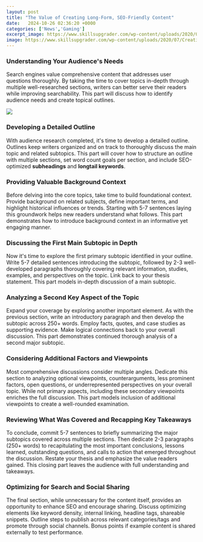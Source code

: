 ```yaml
---
layout: post
title: "The Value of Creating Long-Form, SEO-Friendly Content"
date:   2024-10-26 02:36:20 +0000
categories: ['News','Gaming']
excerpt_image: https://www.skillsupgrader.com/wp-content/uploads/2020/07/Creating-SEO-Friendly-Content.png
image: https://www.skillsupgrader.com/wp-content/uploads/2020/07/Creating-SEO-Friendly-Content.png
---
```


### Understanding Your Audience's Needs
Search engines value comprehensive content that addresses user questions thoroughly. By taking the time to cover topics in-depth through multiple well-researched sections, writers can better serve their readers while improving searchability. This part will discuss how to identify audience needs and create topical outlines. 

![](https://zenbrief.com/wp-content/uploads/2022/05/Why-long-form-content-matters-for-SEO-and-how-to-do-it.png)
### Developing a Detailed Outline 
With audience research completed, it's time to develop a detailed outline. Outlines keep writers organized and on track to thoroughly discuss the main topic and related subtopics. This part will cover how to structure an outline with multiple sections, set word count goals per section, and include SEO-optimized **subheadings** and **longtail keywords**.
### Providing Valuable Background Context
Before delving into the core topics, take time to build foundational context. Provide background on related subjects, define important terms, and highlight historical influences or trends. Starting with 5-7 sentences laying this groundwork helps new readers understand what follows. This part demonstrates how to introduce background context in an informative yet engaging manner.  
### Discussing the First Main Subtopic in Depth
Now it's time to explore the first primary subtopic identified in your outline. Write 5-7 detailed sentences introducing the subtopic, followed by 2-3 well-developed paragraphs thoroughly covering relevant information, studies, examples, and perspectives on the topic. Link back to your thesis statement. This part models in-depth discussion of a main subtopic.
### Analyzing a Second Key Aspect of the Topic
Expand your coverage by exploring another important element. As with the previous section, write an introductory paragraph and then develop the subtopic across 250+ words. Employ facts, quotes, and case studies as supporting evidence. Make logical connections back to your overall discussion. This part demonstrates continued thorough analysis of a second major subtopic.  
### Considering Additional Factors and Viewpoints  
Most comprehensive discussions consider multiple angles. Dedicate this section to analyzing optional viewpoints, counterarguments, less prominent factors, open questions, or underrepresented perspectives on your overall topic. While not primary aspects, including these secondary viewpoints enriches the full discussion. This part models inclusion of additional viewpoints to create a well-rounded examination.
### Reviewing What Was Covered and Recapping Key Takeaways
To conclude, commit 5-7 sentences to briefly summarizing the major subtopics covered across multiple sections. Then dedicate 2-3 paragraphs (250+ words) to recapitulating the most important conclusions, lessons learned, outstanding questions, and calls to action that emerged throughout the discussion. Restate your thesis and emphasize the value readers gained. This closing part leaves the audience with full understanding and takeaways.
### Optimizing for Search and Social Sharing
The final section, while unnecessary for the content itself, provides an opportunity to enhance SEO and encourage sharing. Discuss optimizing elements like keyword density, internal linking, headline tags, shareable snippets. Outline steps to publish across relevant categories/tags and promote through social channels. Bonus points if example content is shared externally to test performance.